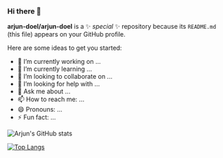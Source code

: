 ### Hi there 👋

**arjun-doel/arjun-doel** is a ✨ _special_ ✨ repository because its `README.md` (this file) appears on your GitHub profile.

Here are some ideas to get you started:

- 🔭 I’m currently working on ...
- 🌱 I’m currently learning ...
- 👯 I’m looking to collaborate on ...
- 🤔 I’m looking for help with ...
- 💬 Ask me about ...
- 📫 How to reach me: ...
- 😄 Pronouns: ...
- ⚡ Fun fact: ...

![Arjun's GitHub stats](https://github-readme-stats.vercel.app/api?username=arjun-doel&theme=dark&show_icons=true)

[![Top Langs](https://github-readme-stats.vercel.app/api/top-langs/?username=arjun-doel&langs_count=8&theme=dark&show&layout=compact)](https://github.com/arjun-doel/github-readme-stats)

